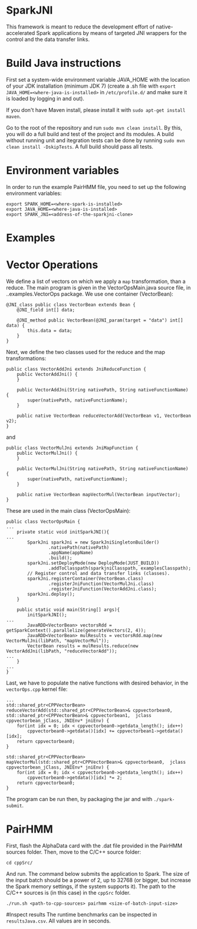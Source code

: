 # SparkJNI
This framework is meant to reduce the development effort of native-accelerated Spark applications by means of targeted JNI wrappers for the control and the data transfer links.

# Build Java instructions
First set a system-wide environment variable JAVA_HOME with the location of your JDK installation (minimum JDK 7) (create a .sh file with ```export JAVA_HOME=<where-java-is-installed>``` in ```/etc/profile.d/``` and make sure it is loaded by logging in and out).

If you don't have Maven install, please install it with ```sudo apt-get install maven```.

Go to the root of the repository and run ```sudo mvn clean install```. By this, you will do a full build and test of the project and its modules. A build without running unit and itegration tests can be done by running ```sudo mvn clean install -DskipTests```. A full build should pass all tests.


# Environment variables
In order to run the example PairHMM file, you need to set up the following environment variables:
```
export SPARK_HOME=<where-spark-is-installed>
export JAVA_HOME=<where-java-is-installed>
export SPARK_JNI=<address-of-the-sparkjni-clone>
```

# Examples
# Vector Operations
We define a list of vectors on which we apply a ```map``` transformation, than a reduce. The main program is given in the VectorOpsMain.java source file, in ..examples.VectorOps package. We use one container (VectorBean):
```
@JNI_class public class VectorBean extends Bean {
    @JNI_field int[] data;

    @JNI_method public VectorBean(@JNI_param(target = "data") int[] data) {
        this.data = data;
    }
}
```
Next, we define the two classes used for the reduce and the map transformations:
```
public class VectorAddJni extends JniReduceFunction {
    public VectorAddJni() {
    }

    public VectorAddJni(String nativePath, String nativeFunctionName) {
        super(nativePath, nativeFunctionName);
    }

    public native VectorBean reduceVectorAdd(VectorBean v1, VectorBean v2);
}
```
and
```
public class VectorMulJni extends JniMapFunction {
    public VectorMulJni() {
    }

    public VectorMulJni(String nativePath, String nativeFunctionName) {
        super(nativePath, nativeFunctionName);
    }

    public native VectorBean mapVectorMul(VectorBean inputVector);
}
```
These are used in the main class (VectorOpsMain):
```
public class VectorOpsMain {
...
    private static void initSparkJNI(){
...
        SparkJni sparkJni = new SparkJniSingletonBuilder()
                .nativePath(nativePath)
                .appName(appName)
                .build();
        sparkJni.setDeployMode(new DeployMode(JUST_BUILD))
                .addToClasspath(sparkjniClasspath, examplesClasspath);
        // Register control and data transfer links (classes).
        sparkJni.registerContainer(VectorBean.class)
                .registerJniFunction(VectorMulJni.class)
                .registerJniFunction(VectorAddJni.class);
        sparkJni.deploy();
    }

    public static void main(String[] args){
        initSparkJNI();
...
        JavaRDD<VectorBean> vectorsRdd = getSparkContext().parallelize(generateVectors(2, 4));
        JavaRDD<VectorBean> mulResults = vectorsRdd.map(new VectorMulJni(libPath, "mapVectorMul"));
        VectorBean results = mulResults.reduce(new VectorAddJni(libPath, "reduceVectorAdd"));
...
    }
...
}
```
Last, we have to populate the native functions with desired behavior, in the ```vectorOps.cpp``` kernel file:
```
...
std::shared_ptr<CPPVectorBean> reduceVectorAdd(std::shared_ptr<CPPVectorBean>& cppvectorbean0, std::shared_ptr<CPPVectorBean>& cppvectorbean1,  jclass cppvectorbean_jClass, JNIEnv* jniEnv) {
	for(int idx = 0; idx < cppvectorbean0->getdata_length(); idx++)
		cppvectorbean0->getdata()[idx] += cppvectorbean1->getdata()[idx];
	return cppvectorbean0;
}

std::shared_ptr<CPPVectorBean> mapVectorMul(std::shared_ptr<CPPVectorBean>& cppvectorbean0,  jclass cppvectorbean_jClass, JNIEnv* jniEnv) {
	for(int idx = 0; idx < cppvectorbean0->getdata_length(); idx++)
		cppvectorbean0->getdata()[idx] *= 2;
	return cppvectorbean0;
}
```
The program can be run then, by packaging the jar and with ```./spark-submit```.
# PairHMM
First, flash the AlphaData card with the .dat file provided in the PairHMM sources folder.
Then, move to the C/C++ source folder:
```
cd cppSrc/
```
And run. The command below submits the application to Spark. The size of the input batch should be a power of 2, up to 32768 (or bigger, but increase the Spark memory settings, if the system supports it). The path to the C/C++ sources is (in this case) in the ```cppSrc``` folder.
```
./run.sh <path-to-cpp-sources> pairhmm <size-of-batch-input-size>
```

#Inspect results
The runtime benchmarks can be inspected in ```resultsJava.csv```. All values are in seconds.

